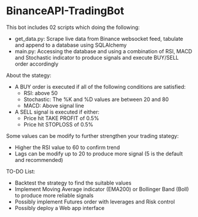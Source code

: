 # BinanceAPI-TradingBot

This bot includes 02 scripts which doing the following:
- get_data.py: Scrape live data from Binance websocket feed, tabulate and append to a database using SQLAlchemy
- main.py: Accessing the database and using a combination of RSI, MACD and Stochastic indicator to produce signals and execute BUY/SELL order accordingly

About the stategy:
- A BUY order is executed if all of the following conditions are satisfied: 
  + RSI: above 50 
  + Stochastic: The %K and %D values are between 20 and 80 
  + MACD: Above signal line
- A SELL signal is executed if either:
  + Price hit TAKE PROFIT of 0.5%
  + Price hit STOPLOSS of 0.5%

Some values can be modify to further strengthen your trading stategy:
- Higher the RSI value to 60 to confirm trend
- Lags can be modify up to 20 to produce more signal (5 is the default and recommended)

TO-DO List:
- Backtest the strategy to find the suitable values
- Implement Moving Average indicator (EMA200) or Bollinger Band (Boll) to produce more reliable signals
- Possibly implement Futures order with leverages and Risk control
- Possibly deploy a Web app interface 


